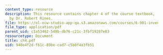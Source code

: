 ```yaml
---
content_type: resource
description: This resource contains chapter 4 of the course textbook, 'Create or Perish',
  by Dr. Robert Rines.
file: https://ol-ocw-studio-app-qa.s3.amazonaws.com/courses/6-901-inventions-and-patents-fall-2005/948e4f2df61c89becad7c5b8f4a3fb51_ch4.pdf
file_type: application/pdf
parent_uid: c1a53462-548b-db76-c21c-3fbf19287e83
resourcetype: Document
title: ch4.pdf
uid: 948e4f2d-f61c-89be-cad7-c5b8f4a3fb51
---
```

